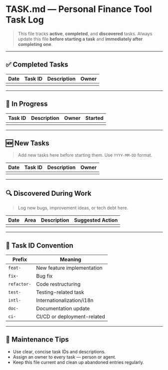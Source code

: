 # TASK.md — Personal Finance Tool Task Log

> This file tracks **active**, **completed**, and **discovered** tasks.
> Always update this file **before starting a task** and **immediately after completing one**.

---

## ✅ Completed Tasks

| Date | Task ID | Description | Owner |
| ---- | ------- | ----------- | ----- |
|      |         |             |       |

---

## 🚧 In Progress

| Task ID | Description | Owner | Started |
| ------- | ----------- | ----- | ------- |
|         |             |       |         |

---

## 🆕 New Tasks

> Add new tasks here before starting them. Use `YYYY-MM-DD` format.

| Date | Task ID | Description | Owner |
| ---- | ------- | ----------- | ----- |
|      |         |             |       |

---

## 🔍 Discovered During Work

> Log new bugs, improvement ideas, or tech debt here.

| Date | Area | Description | Suggested Action |
| ---- | ---- | ----------- | ---------------- |
|      |      |             |                  |

---

## 🧾 Task ID Convention

| Prefix      | Meaning                     |
| ----------- | --------------------------- |
| `feat-`     | New feature implementation  |
| `fix-`      | Bug fix                     |
| `refactor-` | Code restructuring          |
| `test-`     | Testing-related task        |
| `intl-`     | Internationalization/i18n   |
| `doc-`      | Documentation update        |
| `ci-`       | CI/CD or deployment-related |

---

## 🔄 Maintenance Tips

- Use clear, concise task IDs and descriptions.
- Assign an owner to every task — person or agent.
- Keep this file current and clean up abandoned entries regularly.
